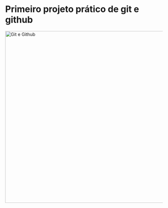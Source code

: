 # Primeiro projeto prático de git e  github
<img src="https://alyssonmach.github.io/Minicurso-Git-e-GitHub/img/5.png" width="550px" alt="Git e Github">
